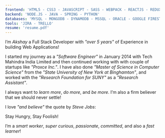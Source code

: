 ```yaml
---
frontend: 'HTML5 - CSS3 - JAVASCRIPT - SASS - WEBPACK - REACTJS - REDUX - BABEL'
backend: 'NODE.JS - JAVA - SPRING - PYTHON'
databases: 'MYSQL - MONGODB - DYNAMODB - MSSQL - ORACLE - GOOGLE FIRESTORE'
tools: 'JIRA - TRELLO'
resume: 'resume.pdf'
---
```


I’m _Akshay_ a <span>Full Stack Developer</span> with _"over 5 years"_ of Experience in building Web Applications!

I started my journey as a _"Software Engineer"_ in <span> January 2014 </span> with Tech Mahindra India Limited and then continued working with with couple of startups like _"Proxce Inc."_. 
I have also done _"Master of Science in Computer Science"_ from the _"State University of New York at Binghamton"_, and worked with the _"Research Foundation for SUNY"_ as a _"Research Assistant"_.

I always want to _learn more_, _do more_, and _be more_. I’m also a firm believer that we should <span>never settle</span>!

I love _"and believe"_ the quote by _Steve Jobs_:

<quote>Stay Hungry, Stay Foolish!</quote>

I’m a _smart worker_, _super curious_, _passionate_, _committed_, and also a _fast learner_!
